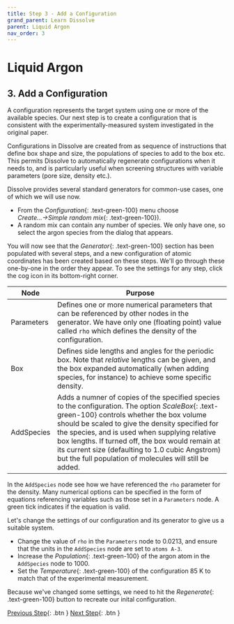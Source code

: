 ```yaml
---
title: Step 3 - Add a Configuration
grand_parent: Learn Dissolve
parent: Liquid Argon
nav_order: 3
---
```

# Liquid Argon

## 3. Add a Configuration

A configuration represents the target system using one or more of the available species. Our next step is to create a configuration that is consistent with the experimentally-measured system investigated in the original paper.

Configurations in Dissolve are created from as sequence of instructions that define box shape and size, the populations of species to add to the box etc. This permits Dissolve to automatically regenerate configurations when it needs to, and is particularly useful when screening structures with variable parameters (pore size, density etc.).

Dissolve provides several standard generators for common-use cases, one of which we will use now.

- From the _Configuration_{: .text-green-100} menu choose _Create...→Simple random mix_{: .text-green-100}).
- A random mix can contain any number of species. We only have one, so select the argon species from the dialog that appears.

You will now see that the _Generator_{: .text-green-100} section has been populated with several steps, and a new configuration of atomic coordinates has been created based on these steps.  We'll go through these one-by-one in the order they appear. To see the settings for any step, click the cog icon in its bottom-right corner.

| Node | Purpose |
|------|---------|
|Parameters | Defines one or more numerical parameters that can be referenced by other nodes in the generator. We have only one (floating point) value called `rho` which defines the density of the configuration. |
|Box   | Defines side lengths and angles for the periodic box. Note that _relative_ lengths can be given, and the box expanded automatically (when adding species, for instance) to achieve some specific density. |
|AddSpecies | Adds a numner of copies of the specified species to the configuration. The option _ScaleBox_{: .text-green-100} controls whether the box volume should be scaled to give the density specified for the species, and is used when supplying relative box lengths. If turned off, the box would remain at its current size (defaulting to 1.0 cubic Angstrom) but the full population of molecules will still be added. |

In the `AddSpecies` node see how we have referenced the `rho` parameter for the density. Many numerical options can be specified in the form of equations referencing variables such as those set in a `Parameters` node. A green tick indicates if the equation is valid.

Let's change the settings of our configuration and its generator to give us a suitable system.

- Change the value of `rho` in the `Parameters` node to 0.0213, and ensure that the units in the `AddSpecies` node are set to `atoms A-3`.
- Increase the _Population_{: .text-green-100} of the argon atom in the `AddSpecies` node to 1000.
- Set the _Temperature_{: .text-green-100} of the configuration 85 K to match that of the experimental measurement.

Because we've changed some settings, we need to hit the _Regenerate_{: .text-green-100} button to recreate our inital configuration.

[Previous Step](step2.md){: .btn }   [Next Step](step4.md){: .btn }
